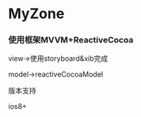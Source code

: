 # MyZone

### 使用框架MVVM+ReactiveCocoa

view->使用storyboard&xib完成

model->reactiveCocoaModel


版本支持

ios8+